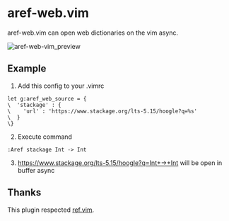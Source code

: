 # aref-web.vim

aref-web.vim can open web dictionaries on the vim async.

![aref-web-vim_preview](./aref-web-vim_preview.gif)

## Example

1. Add this config to your .vimrc

```vim
let g:aref_web_source = {
\  'stackage' : {
\    'url' : 'https://www.stackage.org/lts-5.15/hoogle?q=%s'
\  }
\}
```

2. Execute command

```vim
:Aref stackage Int -> Int
```

3. https://www.stackage.org/lts-5.15/hoogle?q=Int+->+Int will be open in buffer async


## Thanks

This plugin respected [ref.vim](https://github.com/thinca/vim-ref/).
